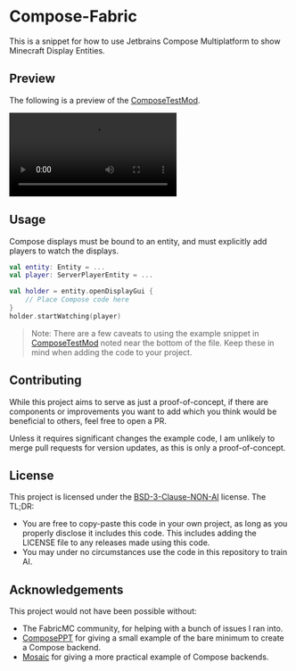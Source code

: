 # Compose-Fabric

This is a snippet for how to use Jetbrains Compose Multiplatform to show Minecraft Display Entities.

## Preview

The following is a preview of the [ComposeTestMod](./src/testmod/kotlin/com/martmists/compose/testmod/ComposeTestMod.kt).

![A video showing the animated contents of the sample snippet](./.github/preview.mp4)

## Usage

Compose displays must be bound to an entity, and must explicitly add players to watch the displays.

```kotlin
val entity: Entity = ...
val player: ServerPlayerEntity = ...

val holder = entity.openDisplayGui {
    // Place Compose code here
}
holder.startWatching(player)
```

> Note: There are a few caveats to using the example snippet in [ComposeTestMod](./src/testmod/kotlin/com/martmists/compose/testmod/ComposeTestMod.kt) noted near the bottom of the file. Keep these in mind when adding the code to your project.

## Contributing

While this project aims to serve as just a proof-of-concept, if there are components or improvements you want to add which you think would be beneficial to others, feel free to open a PR.

Unless it requires significant changes the example code, I am unlikely to merge pull requests for version updates, as this is only a proof-of-concept.

## License

This project is licensed under the [BSD-3-Clause-NON-AI](./LICENSE) license. The TL;DR:
- You are free to copy-paste this code in your own project, as long as you properly disclose it includes this code. This includes adding the LICENSE file to any releases made using this code.
- You may under no circumstances use the code in this repository to train AI.

## Acknowledgements

This project would not have been possible without:
- The FabricMC community, for helping with a bunch of issues I ran into.
- [ComposePPT](https://github.com/fgiris/composePPT) for giving a small example of the bare minimum to create a Compose backend.
- [Mosaic](https://github.com/JakeWharton/mosaic) for giving a more practical example of Compose backends.

